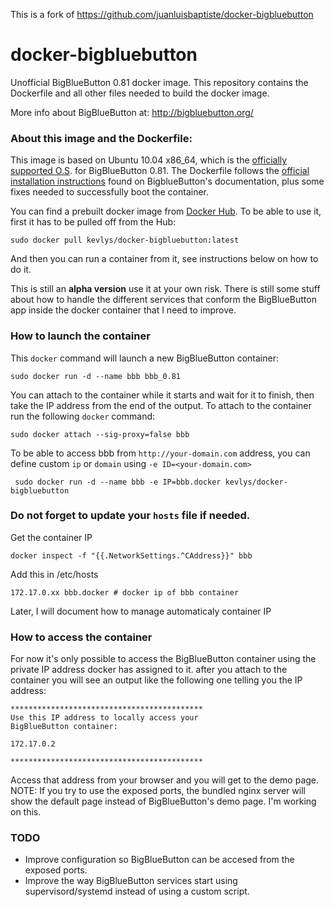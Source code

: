 
This is a fork of https://github.com/juanluisbaptiste/docker-bigbluebutton

# docker-bigbluebutton

Unofficial BigBlueButton 0.81 docker image. This repository contains the Dockerfile and all other files needed to build the docker image. 

More info about BigBlueButton at: http://bigbluebutton.org/


### About this image and the Dockerfile:

This image is based on Ubuntu 10.04 x86_64, which is the [officially supported O.S](https://code.google.com/p/bigbluebutton/wiki/InstallationUbuntu#Before_You_Install). for BigBlueButton 0.81. The Dockerfile follows the [official installation instructions](https://code.google.com/p/bigbluebutton/wiki/InstallationUbuntu#Installing_BigBlueButton_0.81) found on BigblueButton's documentation, plus some fixes needed to successfully boot the container. 

You can find a prebuilt docker image from [Docker Hub](https://registry.hub.docker.com/u/juanluisbaptiste/bigbluebutton/). To be able to use it, first it has to be pulled off from the Hub:

    sudo docker pull kevlys/docker-bigbluebutton:latest
  
And then you can run a container from it, see instructions below on how to do it.

This is still an **alpha version** use it at your own risk. There is still some stuff about how to handle the different services that conform the BigBlueButton app inside the docker container that I need to improve.

### How to launch the container
This `docker` command will launch a new BigBlueButton container:

    sudo docker run -d --name bbb bbb_0.81
    
You can attach to the container while it starts and wait for it to finish, then take the IP address from the end of the output. To attach to the container run the following `docker` command:

    sudo docker attach --sig-proxy=false bbb

To be able to access bbb from `http://your-domain.com` address, you can define custom `ip` or `domain` using `-e ID=<your-domain.com>`
    
     sudo docker run -d --name bbb -e IP=bbb.docker kevlys/docker-bigbluebutton
    
### Do not forget to update your `hosts` file if needed.
Get the container IP

    docker inspect -f "{{.NetworkSettings.^CAddress}}" bbb
    
Add this in /etc/hosts

    172.17.0.xx bbb.docker # docker ip of bbb container
    
Later, I will document how to manage automaticaly container IP

   
    
### How to access the container
For now it's only possible to access the BigBlueButton container using the private IP address docker has assigned to it. after you attach to the container you will see an output like the following one telling you the IP address:

    *******************************************
    Use this IP address to locally access your 
    BigBlueButton container: 
    
    172.17.0.2
    
    *******************************************

Access that address from your browser and you will get to the demo page. NOTE: If you try to use the exposed ports, the bundled nginx server will show the default page instead of BigBlueButton's demo page. I'm working on this.

### TODO
* Improve configuration so BigBlueButton can be accesed from the exposed ports.
* Improve the way BigBlueButton services start using supervisord/systemd instead of using a custom script.
